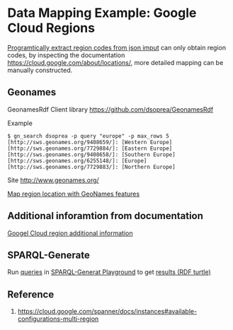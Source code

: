 # Data Mapping Example: Google Cloud Regions

[Programtically extract region codes from json imput](gcloud_region_jq.md)
can only obtain region codes,
by inspecting the documentation https://cloud.google.com/about/locations/,
more detailed mapping can be manually constructed.

## Geonames
GeonamesRdf Client library
https://github.com/dsoprea/GeonamesRdf

Example
```
$ gn_search dsoprea -p query "europe" -p max_rows 5
[http://sws.geonames.org/9408659/]: [Western Europe]
[http://sws.geonames.org/7729884/]: [Eastern Europe]
[http://sws.geonames.org/9408658/]: [Southern Europe]
[http://sws.geonames.org/6255148/]: [Europe]
[http://sws.geonames.org/7729883/]: [Northern Europe]
```
Site http://www.geonames.org/

[Map region location with GeoNames features](data/gcloud_region_geoname.json)

## Additional inforamtion from documentation
[Googel Cloud region additional information](data/gcloud_region.json)

## SPARQL-Generate
Run [queries](sparql-generate/gcloud_region.rqg)
in [SPARQL-Generat Playground](https://ci.mines-stetienne.fr/sparql-generate/playground.html)
to get [results (RDF turtle)](sparql-generate/result/gcloud_region.ttl)

## Reference
1. https://cloud.google.com/spanner/docs/instances#available-configurations-multi-region
